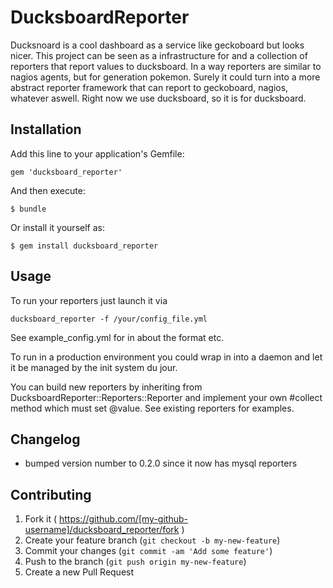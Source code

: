 # DucksboardReporter

Ducksnoard is a cool dashboard as a service like geckoboard but looks nicer. This project can be seen as a infrastructure for and a collection of reporters that report values to ducksboard. In a way reporters are similar to nagios agents, but for generation pokemon. Surely it could turn into a more abstract reporter framework that can report to geckoboard, nagios, whatever aswell. Right now we use ducksboard, so it is for ducksboard.

## Installation

Add this line to your application's Gemfile:

    gem 'ducksboard_reporter'

And then execute:

    $ bundle

Or install it yourself as:

    $ gem install ducksboard_reporter

## Usage

To run your reporters just launch it via
	
	ducksboard_reporter -f /your/config_file.yml

See example_config.yml for in about the format etc.

To run in a production environment you could wrap in into a daemon and let it be managed by the init system du jour.

You can build new reporters by inheriting from DucksboardReporter::Reporters::Reporter and implement your own #collect method which must set @value. See existing reporters for examples.

## Changelog

* bumped version number to 0.2.0 since it now has mysql reporters

## Contributing

1. Fork it ( https://github.com/[my-github-username]/ducksboard_reporter/fork )
2. Create your feature branch (`git checkout -b my-new-feature`)
3. Commit your changes (`git commit -am 'Add some feature'`)
4. Push to the branch (`git push origin my-new-feature`)
5. Create a new Pull Request
